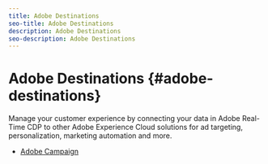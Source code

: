 ```yaml
---
title: Adobe Destinations
seo-title: Adobe Destinations
description: Adobe Destinations
seo-description: Adobe Destinations
---
```


# Adobe Destinations {#adobe-destinations}

Manage your customer experience by connecting your data in Adobe Real-Time CDP to other Adobe Experience Cloud solutions for ad targeting, personalization, marketing automation and more.

* [Adobe Campaign](/help/rtcdp/destinations/adobe-campaign-destination.md)